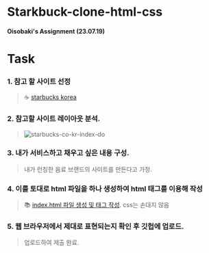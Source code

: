 # Starkbuck-clone-html-css

#### Oisobaki's Assignment (23.07.19)

# Task

### 1. 참고 할 사이트 선정

> ☕ [starbucks korea](https://www.starbucks.co.kr/index.do)

### 2. 참고할 사이트 레이아웃 분석.

> ![starbucks-co-kr-index-do](https://github.com/Oisobaki/Starkbuck-clone-html-css/assets/139844856/84ea3ae0-d69d-41b3-a9ad-5a8f32e61f19)

### 3. 내가 서비스하고 채우고 싶은 내용 구성.

> 내가 런칭한 음료 브랜드의 사이트를 만든다고 가정.

### 4. 이를 토대로 html 파일을 하나 생성하여 html 태그를 이용해 작성

> 📚 [index.html 파일 생성 및 태그 작성](https://github.com/Oisobaki/Starkbuck-clone-html-css/blob/master/index.html). css는 손대지 않음

### 5. 웹 브라우저에서 제대로 표현되는지 확인 후 깃헙에 업로드.

> 업로드하여 제출 완료.
